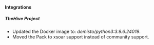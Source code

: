 
#### Integrations
##### TheHive Project
- Updated the Docker image to: *demisto/python3:3.9.6.24019*.
- Moved the Pack to xsoar support instead of community support.
